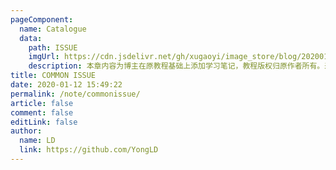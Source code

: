 ```yaml
---
pageComponent:
  name: Catalogue
  data:
    path: ISSUE
    imgUrl: https://cdn.jsdelivr.net/gh/xugaoyi/image_store/blog/20200112160453.png
    description: 本章内容为博主在原教程基础上添加学习笔记，教程版权归原作者所有。来源：<a href='https://es6.ruanyifeng.com/' target='_blank'>ES6教程</a>
title: COMMON ISSUE
date: 2020-01-12 15:49:22
permalink: /note/commonissue/
article: false
comment: false
editLink: false
author:
  name: LD
  link: https://github.com/YongLD
---
```


